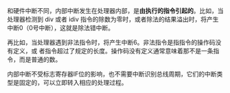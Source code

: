 和硬件中断不同，内部中断发生在处理器内部，是**由执行的指令引起的**。比如，当处理器检测到 div 或者 idiv 指令的除数为零时，或者除法的结果溢出时，将产生中断0（0号中断），这就是除法错中断。

再比如，当处理器遇到非法指令时，将产生中断6。非法指令是指指令的操作码没有定义，或
者指令超过了规定的长度。操作码没有定义通常意味着那不是一条指令，而是普通的数。

内部中断不受标志寄存器IF位的影响，也不需要中断识别总线周期，它们的中断类型是固定的，可以立即转入相应的处理过程。